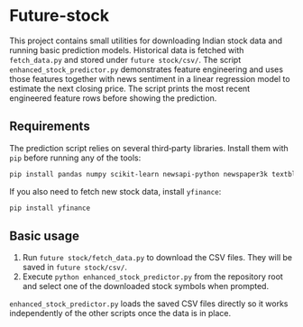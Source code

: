 # Future-stock

This project contains small utilities for downloading Indian stock data and
running basic prediction models.  Historical data is fetched with
`fetch_data.py` and stored under `future stock/csv/`.  The script
`enhanced_stock_predictor.py` demonstrates feature engineering and uses those
features together with news sentiment in a linear regression model to estimate
the next closing price.  The script prints the most recent engineered feature
rows before showing the prediction.

## Requirements

The prediction script relies on several third‑party libraries.  Install them
with `pip` before running any of the tools:

```bash
pip install pandas numpy scikit-learn newsapi-python newspaper3k textblob
```

If you also need to fetch new stock data, install `yfinance`:

```bash
pip install yfinance
```

## Basic usage

1. Run `future stock/fetch_data.py` to download the CSV files.  They will be
   saved in `future stock/csv/`.
2. Execute `python enhanced_stock_predictor.py` from the repository root and
   select one of the downloaded stock symbols when prompted.

`enhanced_stock_predictor.py` loads the saved CSV files directly so it works
independently of the other scripts once the data is in place.
